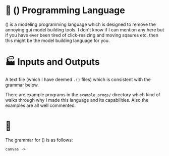 # :pencil: () Programming Language
() is a modeling programming language which is designed to remove the annoying
gui model building tools. I don't know if I can mention any here but if you have
ever been tired of click-resizing and moving sqaures etc. then this might be the
model building language for you.

# :factory: Inputs and Outputs
A text file (which I have deemed `.()` files) which is consistent with the
grammar below.

There are example programs in the `example_progs/` directory which kind of walks
through why I made this language and its capabilities. Also the examples are all
well commented.

# :ledger:
The grammar for () is as follows:
```
canvas ->
```
